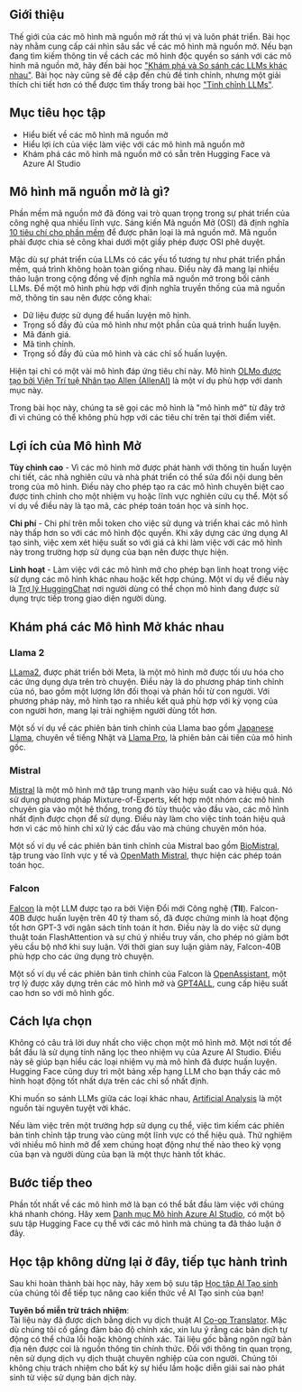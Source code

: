 <!--
CO_OP_TRANSLATOR_METADATA:
{
  "original_hash": "0bba96e53ab841d99db731892a51fab8",
  "translation_date": "2025-05-20T06:59:34+00:00",
  "source_file": "16-open-source-models/README.md",
  "language_code": "vi"
}
-->
## Giới thiệu

Thế giới của các mô hình mã nguồn mở rất thú vị và luôn phát triển. Bài học này nhằm cung cấp cái nhìn sâu sắc về các mô hình mã nguồn mở. Nếu bạn đang tìm kiếm thông tin về cách các mô hình độc quyền so sánh với các mô hình mã nguồn mở, hãy đến bài học ["Khám phá và So sánh các LLMs khác nhau"](../02-exploring-and-comparing-different-llms/README.md?WT.mc_id=academic-105485-koreyst). Bài học này cũng sẽ đề cập đến chủ đề tinh chỉnh, nhưng một giải thích chi tiết hơn có thể được tìm thấy trong bài học ["Tinh chỉnh LLMs"](../18-fine-tuning/README.md?WT.mc_id=academic-105485-koreyst).

## Mục tiêu học tập

- Hiểu biết về các mô hình mã nguồn mở
- Hiểu lợi ích của việc làm việc với các mô hình mã nguồn mở
- Khám phá các mô hình mã nguồn mở có sẵn trên Hugging Face và Azure AI Studio

## Mô hình mã nguồn mở là gì?

Phần mềm mã nguồn mở đã đóng vai trò quan trọng trong sự phát triển của công nghệ qua nhiều lĩnh vực. Sáng kiến Mã nguồn Mở (OSI) đã định nghĩa [10 tiêu chí cho phần mềm](https://web.archive.org/web/20241126001143/https://opensource.org/osd?WT.mc_id=academic-105485-koreyst) để được phân loại là mã nguồn mở. Mã nguồn phải được chia sẻ công khai dưới một giấy phép được OSI phê duyệt.

Mặc dù sự phát triển của LLMs có các yếu tố tương tự như phát triển phần mềm, quá trình không hoàn toàn giống nhau. Điều này đã mang lại nhiều thảo luận trong cộng đồng về định nghĩa mã nguồn mở trong bối cảnh LLMs. Để một mô hình phù hợp với định nghĩa truyền thống của mã nguồn mở, thông tin sau nên được công khai:

- Dữ liệu được sử dụng để huấn luyện mô hình.
- Trọng số đầy đủ của mô hình như một phần của quá trình huấn luyện.
- Mã đánh giá.
- Mã tinh chỉnh.
- Trọng số đầy đủ của mô hình và các chỉ số huấn luyện.

Hiện tại chỉ có một vài mô hình đáp ứng tiêu chí này. Mô hình [OLMo được tạo bởi Viện Trí tuệ Nhân tạo Allen (AllenAI)](https://huggingface.co/allenai/OLMo-7B?WT.mc_id=academic-105485-koreyst) là một ví dụ phù hợp với danh mục này.

Trong bài học này, chúng ta sẽ gọi các mô hình là "mô hình mở" từ đây trở đi vì chúng có thể không phù hợp với các tiêu chí trên tại thời điểm viết.

## Lợi ích của Mô hình Mở

**Tùy chỉnh cao** - Vì các mô hình mở được phát hành với thông tin huấn luyện chi tiết, các nhà nghiên cứu và nhà phát triển có thể sửa đổi nội dung bên trong của mô hình. Điều này cho phép tạo ra các mô hình chuyên biệt cao được tinh chỉnh cho một nhiệm vụ hoặc lĩnh vực nghiên cứu cụ thể. Một số ví dụ về điều này là tạo mã, các phép toán toán học và sinh học.

**Chi phí** - Chi phí trên mỗi token cho việc sử dụng và triển khai các mô hình này thấp hơn so với các mô hình độc quyền. Khi xây dựng các ứng dụng AI tạo sinh, việc xem xét hiệu suất so với giá cả khi làm việc với các mô hình này trong trường hợp sử dụng của bạn nên được thực hiện.

**Linh hoạt** - Làm việc với các mô hình mở cho phép bạn linh hoạt trong việc sử dụng các mô hình khác nhau hoặc kết hợp chúng. Một ví dụ về điều này là [Trợ lý HuggingChat](https://huggingface.co/chat?WT.mc_id=academic-105485-koreyst) nơi người dùng có thể chọn mô hình đang được sử dụng trực tiếp trong giao diện người dùng.

## Khám phá các Mô hình Mở khác nhau

### Llama 2

[LLama2](https://huggingface.co/meta-llama?WT.mc_id=academic-105485-koreyst), được phát triển bởi Meta, là một mô hình mở được tối ưu hóa cho các ứng dụng dựa trên trò chuyện. Điều này là do phương pháp tinh chỉnh của nó, bao gồm một lượng lớn đối thoại và phản hồi từ con người. Với phương pháp này, mô hình tạo ra nhiều kết quả phù hợp với kỳ vọng của con người hơn, mang lại trải nghiệm người dùng tốt hơn.

Một số ví dụ về các phiên bản tinh chỉnh của Llama bao gồm [Japanese Llama](https://huggingface.co/elyza/ELYZA-japanese-Llama-2-7b?WT.mc_id=academic-105485-koreyst), chuyên về tiếng Nhật và [Llama Pro](https://huggingface.co/TencentARC/LLaMA-Pro-8B?WT.mc_id=academic-105485-koreyst), là phiên bản cải tiến của mô hình gốc.

### Mistral

[Mistral](https://huggingface.co/mistralai?WT.mc_id=academic-105485-koreyst) là một mô hình mở tập trung mạnh vào hiệu suất cao và hiệu quả. Nó sử dụng phương pháp Mixture-of-Experts, kết hợp một nhóm các mô hình chuyên gia vào một hệ thống, trong đó tùy thuộc vào đầu vào, các mô hình nhất định được chọn để sử dụng. Điều này làm cho việc tính toán hiệu quả hơn vì các mô hình chỉ xử lý các đầu vào mà chúng chuyên môn hóa.

Một số ví dụ về các phiên bản tinh chỉnh của Mistral bao gồm [BioMistral](https://huggingface.co/BioMistral/BioMistral-7B?text=Mon+nom+est+Thomas+et+mon+principal?WT.mc_id=academic-105485-koreyst), tập trung vào lĩnh vực y tế và [OpenMath Mistral](https://huggingface.co/nvidia/OpenMath-Mistral-7B-v0.1-hf?WT.mc_id=academic-105485-koreyst), thực hiện các phép toán toán học.

### Falcon

[Falcon](https://huggingface.co/tiiuae?WT.mc_id=academic-105485-koreyst) là một LLM được tạo ra bởi Viện Đổi mới Công nghệ (**TII**). Falcon-40B được huấn luyện trên 40 tỷ tham số, đã được chứng minh là hoạt động tốt hơn GPT-3 với ngân sách tính toán ít hơn. Điều này là do việc sử dụng thuật toán FlashAttention và sự chú ý nhiều truy vấn, cho phép nó giảm bớt yêu cầu bộ nhớ khi suy luận. Với thời gian suy luận giảm này, Falcon-40B phù hợp cho các ứng dụng trò chuyện.

Một số ví dụ về các phiên bản tinh chỉnh của Falcon là [OpenAssistant](https://huggingface.co/OpenAssistant/falcon-40b-sft-top1-560?WT.mc_id=academic-105485-koreyst), một trợ lý được xây dựng trên các mô hình mở và [GPT4ALL](https://huggingface.co/nomic-ai/gpt4all-falcon?WT.mc_id=academic-105485-koreyst), cung cấp hiệu suất cao hơn so với mô hình gốc.

## Cách lựa chọn

Không có câu trả lời duy nhất cho việc chọn một mô hình mở. Một nơi tốt để bắt đầu là sử dụng tính năng lọc theo nhiệm vụ của Azure AI Studio. Điều này sẽ giúp bạn hiểu các loại nhiệm vụ mà mô hình đã được huấn luyện. Hugging Face cũng duy trì một bảng xếp hạng LLM cho bạn thấy các mô hình hoạt động tốt nhất dựa trên các chỉ số nhất định.

Khi muốn so sánh LLMs giữa các loại khác nhau, [Artificial Analysis](https://artificialanalysis.ai/?WT.mc_id=academic-105485-koreyst) là một nguồn tài nguyên tuyệt vời khác.

Nếu làm việc trên một trường hợp sử dụng cụ thể, việc tìm kiếm các phiên bản tinh chỉnh tập trung vào cùng một lĩnh vực có thể hiệu quả. Thử nghiệm với nhiều mô hình mở để xem chúng hoạt động như thế nào theo kỳ vọng của bạn và người dùng của bạn là một thực hành tốt khác.

## Bước tiếp theo

Phần tốt nhất về các mô hình mở là bạn có thể bắt đầu làm việc với chúng khá nhanh chóng. Hãy xem [Danh mục Mô hình Azure AI Studio](https://ai.azure.com?WT.mc_id=academic-105485-koreyst), có một bộ sưu tập Hugging Face cụ thể với các mô hình mà chúng ta đã thảo luận ở đây.

## Học tập không dừng lại ở đây, tiếp tục hành trình

Sau khi hoàn thành bài học này, hãy xem bộ sưu tập [Học tập AI Tạo sinh](https://aka.ms/genai-collection?WT.mc_id=academic-105485-koreyst) của chúng tôi để tiếp tục nâng cao kiến thức về AI Tạo sinh của bạn!

**Tuyên bố miễn trừ trách nhiệm**:  
Tài liệu này đã được dịch bằng dịch vụ dịch thuật AI [Co-op Translator](https://github.com/Azure/co-op-translator). Mặc dù chúng tôi cố gắng đảm bảo độ chính xác, xin lưu ý rằng các bản dịch tự động có thể chứa lỗi hoặc không chính xác. Tài liệu gốc bằng ngôn ngữ bản địa nên được coi là nguồn thông tin chính thức. Đối với thông tin quan trọng, nên sử dụng dịch vụ dịch thuật chuyên nghiệp của con người. Chúng tôi không chịu trách nhiệm cho bất kỳ sự hiểu lầm hoặc diễn giải sai nào phát sinh từ việc sử dụng bản dịch này.